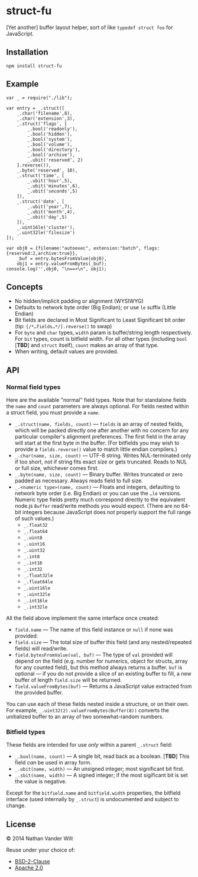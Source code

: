# struct-fu

[Yet another] buffer layout helper, sort of like `typedef struct foo` for JavaScript.


## Installation

`npm install struct-fu`

## Example


```
var _ = require("./lib");

var entry = _.struct([
    _.char('filename',8),
    _.char('extension',3),
    _.struct('flags', [
        _.bool('readonly'),
        _.bool('hidden'),
        _.bool('system'),
        _.bool('volume'),
        _.bool('directory'),
        _.bool('archive'),
        _.ubit('reserved', 2)
    ].reverse()),
    _.byte('reserved', 10),
    _.struct('time', [
        _.ubit('hour',5),
        _.ubit('minutes',6),
        _.ubit('seconds',5)
    ]),
    _.struct('date', [
        _.ubit('year',7),
        _.ubit('month',4),
        _.ubit('day',5)
    ]),
    _.uint16le('cluster'),
    _.uint32le('filesize')
]);

var obj0 = {filename:"autoexec", extension:"batch", flags:{reserved:2,archive:true}},
    _buf = entry.bytesFromValue(obj0),
    obj1 = entry.valueFromBytes(_buf);
console.log('',obj0, "\n==>\n", obj1);
```

## Concepts

- No hidden/implicit padding or alignment (WYSIWYG)
- Defaults to network byte order (Big Endian); or use `le` suffix (Little Endian)
- Bit fields are declared in Most Significant to Least Significant bit order (tip: `[/*…fields…*/].reverse()` to swap)
- For `byte` and `char` types, `width` param is buffer/string length respectively. For `bit` types, count is bitfield width. For all other types (including `bool` [**TBD**] and `struct` itself), `count` makes an array of that type.
- When writing, default values are provided.

## API

### Normal field types

Here are the available "normal" field types. Note that for standalone fields the `name` and `count` parameters are always optional. For fields nested within a struct field, you must provide a `name`.

- `_.struct(name, fields, count)` — `fields` is an array of nested fields, which will be packed directly one after another with no concern for any particular compiler's alignment preferences. The first field in the array will start at the first byte in the buffer. (For bitfields you may wish to provide a `fields.reverse()` value to match little endian compilers.)
- `_.char(name, size, count)` — UTF-8 string. Writes NUL-terminated only if too short, not if string fits exact size or gets truncated. Reads to NUL or full size, whichever comes first.
- `_.byte(name, size, count)` — Binary buffer. Writes truncated or zero padded as necessary. Always reads field to full size.
- `_.<numeric type>(name, count)` — Floats and integers, defaulting to network byte order (i.e. Big Endian) or you can use the `…le` versions. Numeric type fields pretty much correspond directly to the equivalent node.js `Buffer` read/write methods you would expect. (There are no 64-bit integers because JavaScript does not properly support the full range of such values.)
    - `_.float32`
    - `_.float64`
    - `_.uint8`
    - `_.uint16`
    - `_.uint32`
    - `_.int8`
    - `_.int16`
    - `_.int32`
    - `_.float32le`
    - `_.float64le`
    - `_.uint16le`
    - `_.uint32le`
    - `_.int16le`
    - `_.int32le`

All the field above implement the same interface once created:

- `field.name` — The name of this field instance or `null` if none was provided.
- `field.size` — The total size of buffer this field (and any nested/repeated fields) will read/write.
- `field.bytesFromValue(val, buf)` — The type of `val` provided will depend on the field (e.g. number for numerics, object for structs, array for any counted field), but this method always returns a buffer. `buf` is optional — if you do not provide a slice of an existing buffer to fill, a new buffer of length `field.size` will be returned.
- `field.valueFromBytes(buf)` — Returns a JavaScript value extracted from the provided buffer.

You can use each of these fields nested inside a structure, or on their own. For example, `_.uint32(2).valueFromBytes(Buffer(8))` converts the unitialized buffer to an array of two somewhat-random numbers.


### Bitfield types

These fields are intended for use *only* within a parent `_.struct` field:

- `_.bool(name, count)` — A single bit, read back as a boolean. [**TBD**] This field *can* be used in array form.
- `_.ubit(name, width)` — An unsigned integer; most significant bit first.
- `_.sbit(name, width)` — A signed integer; if the most sigificant bit is set the value is negative.

Except for the `bitfield.name` and `bitfield.width` properties, the bitfield interface (used internally by `_.struct`) is undocumented and subject to change.

## License

© 2014 Nathan Vander Wilt

Reuse under your choice of:

* [BSD-2-Clause](http://opensource.org/licenses/BSD-2-Clause)
* [Apache 2.0](http://www.apache.org/licenses/LICENSE-2.0.html)